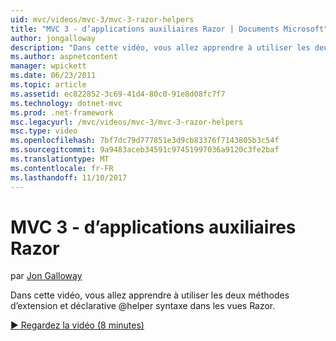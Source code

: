 ```yaml
---
uid: mvc/videos/mvc-3/mvc-3-razor-helpers
title: "MVC 3 - d’applications auxiliaires Razor | Documents Microsoft"
author: jongalloway
description: "Dans cette vidéo, vous allez apprendre à utiliser les deux méthodes d’extension et déclarative @helper syntaxe dans les vues Razor."
ms.author: aspnetcontent
manager: wpickett
ms.date: 06/23/2011
ms.topic: article
ms.assetid: ec822852-3c69-41d4-80c0-91e8d08fc7f7
ms.technology: dotnet-mvc
ms.prod: .net-framework
msc.legacyurl: /mvc/videos/mvc-3/mvc-3-razor-helpers
msc.type: video
ms.openlocfilehash: 7bf7dc79d777851e3d9cb83376f7143805b3c54f
ms.sourcegitcommit: 9a9483aceb34591c97451997036a9120c3fe2baf
ms.translationtype: MT
ms.contentlocale: fr-FR
ms.lasthandoff: 11/10/2017
---
```

<a name="mvc-3---razor-helpers"></a>MVC 3 - d’applications auxiliaires Razor
====================
par [Jon Galloway](https://github.com/jongalloway)

Dans cette vidéo, vous allez apprendre à utiliser les deux méthodes d’extension et déclarative @helper syntaxe dans les vues Razor.

[&#9654; Regardez la vidéo (8 minutes)](https://channel9.msdn.com/Blogs/ASP-NET-Site-Videos/mvc-3-razor-helpers)
